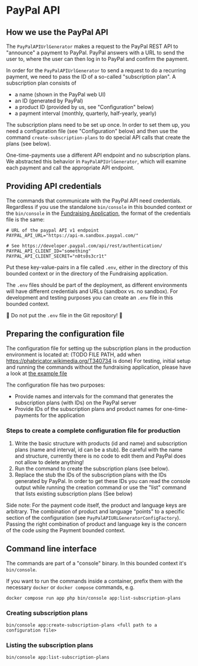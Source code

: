# PayPal API

## How we use the PayPal API
The `PayPalAPIUrlGenerator` makes a request to the PayPal REST API to "announce" a payment to PayPal.
PayPal answers with a URL to send the user to, where the user can then log in to PayPal and confirm the payment.

In order for the `PayPalAPIUrlGenerator` to send a request to do a recurring payment, 
we need to pass the ID of a so-called "subscription plan". A subscription plan consists of 

- a name (shown in the PayPal web UI)
- an ID (generated by PayPal)
- a product ID (provided by us, see "Configuration" below)
- a payment interval (monthly, quarterly, half-yearly, yearly)

The subscription plans need to be set up once. In order to set them up, you need a configuration file (see "Configuration" below) and then use the command `create-subscription-plans` to do special API calls that create the plans (see below).

One-time-payments use a different API endpoint and no subscription plans.
We abstracted this behavior in `PayPalAPIUrlGenerator`, which will examine each payment and call the appropriate API endpoint.

## Providing API credentials
The commands that communicate with the PayPal API need credentials. Regardless if you use the standalone `bin/console` in this bounded context or the `bin/console` in the [Fundraising Application](https://github.com/wmde/fundraising-application), the format of the credentials file is the same:

```
# URL of the paypal API v1 endpoint
PAYPAL_API_URL="https://api-m.sandbox.paypal.com/"

# See https://developer.paypal.com/api/rest/authentication/
PAYPAL_API_CLIENT_ID="something"
PAYPAL_API_CLIENT_SECRET="n0ts0s3cr1t"
```

Put these key-value-pairs in a file called `.env`, either in the directory of this bounded context or in the directory of the Fundraising application.

The `.env` files should be part of the deployment, as different environments will have different credentials and URLs (sandbox vs. no sandbox). For development and testing purposes you can create an `.env` file in this bounded context. 

🚨 Do not put the `.env` file in the Git repository! 🚨

## Preparing the configuration file

The configuration file for setting up the subscription plans in the production environment is located at: (TODO FILE PATH, add when https://phabricator.wikimedia.org/T340734 is done)
For testing, initial setup and running the commands without the fundraising application, please have a look at [the example file](../config/paypal_api.example.yml)

The configuration file has two purposes:

- Provide names and intervals for the command that generates the subscription plans (with IDs) on the PayPal server
- Provide IDs of the subscription plans and product names for one-time-payments for the application

### Steps to create a complete configuration file for production

  1. Write the basic structure with products (id and name) and subscription plans (name and interval, id can be a stub). Be careful with the name and structure, currently there is no code to edit them and PayPal does not allow to delete anything!
  2. Run the command to create the subscription plans (see below). 
  3. Replace the stub the IDs of the subscription plans with the IDs generated by PayPal. In order to get these IDs you can read the console output while running the creation command or use the "list" command that lists existing subscription plans (See below)

Side note:
For the payment code itself, the product and language keys are arbitrary. The combination of product and language "points" to a specific section of the configuration (see `PayPalAPIURLGeneratorConfigFactory`). Passing the right combination of product and language key is the concern of the code *using* the Payment bounded context.


## Command line interface

The commands are part of a "console" binary. In this bounded context it's `bin/console`.

If you want to run the commands inside a container, prefix them with the necessary `docker` or `docker compose` commands, e.g.

```shell
docker compose run app php bin/console app:list-subscription-plans
```

### Creating subscription plans

```shell
bin/console app:create-subscription-plans <full path to a configuration file>
```

### Listing the subscription plans

```shell
bin/console app:list-subscription-plans
```
